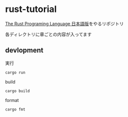 # rust-tutorial

[The Rust Programing Language 日本語版](https://doc.rust-jp.rs/book-ja/title-page.html)をやるリポジトリ

各ディレクトリに章ごとの内容が入ってます

## devlopment
実行
```
cargo run
```

build
```
cargo build
```

format
```
cargo fmt
```